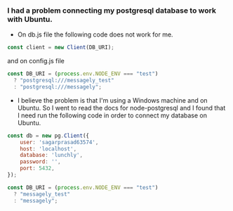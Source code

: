 ### I had a problem connecting my postgresql database to work with Ubuntu.
- On db.js file the following code does not work for me. 
```js
const client = new Client(DB_URI);
```
and on config.js file
```js
const DB_URI = (process.env.NODE_ENV === "test")
  ? "postgresql:///messagely_test"
  : "postgresql:///messagely";
```
- I believe the problem is that I'm using a Windows machine and on Ubuntu. So I went to read the docs for node-postgresql and I found that I need run the following code in order to connect my database on Ubuntu. 
```js
const db = new pg.Client({
    user: 'sagarprasad63574',
    host: 'localhost',
    database: 'lunchly',
    password: '',
    port: 5432,
});

const DB_URI = (process.env.NODE_ENV === "test")
  ? "messagely_test"
  : "messagely";
```
```
